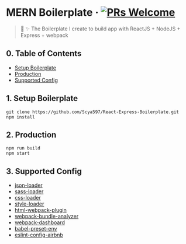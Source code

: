 # MERN Boilerplate &middot; [![PRs Welcome](https://img.shields.io/badge/PRs-welcome-brightgreen.svg?style=flat-square)](http://makeapullrequest.com)
> 🎉 ✨ The Boilerplate I create to build app with ReactJS + NodeJS + Express + webpack

## 0. Table of Contents  
- [Setup Boilerplate](#1-setup-boilerplate)
- [Production](#2-production)
- [Supported Config](#3-supported-config)

## 1. Setup Boilerplate
```
git clone https://github.com/Scya597/React-Express-Boilerplate.git
npm install
```

## 2. Production

```
npm run build
npm start
```

## 3. Supported Config

- [json-loader](https://github.com/webpack-contrib/json-loader)
- [sass-loader](https://github.com/webpack-contrib/sass-loader)
- [css-loader](https://github.com/webpack-contrib/css-loader)
- [style-loader](https://github.com/webpack-contrib/style-loader)
- [html-webpack-plugin](https://github.com/jantimon/html-webpack-plugin)
- [webpack-bundle-analyzer](https://github.com/robertknight/webpack-bundle-size-analyzer)
- [webpack-dashboard](https://github.com/FormidableLabs/webpack-dashboard)
- [babel-preset-env](https://github.com/babel/babel-preset-env)
- [eslint-config-airbnb](https://github.com/airbnb/javascript/tree/master/packages/eslint-config-airbnb)
